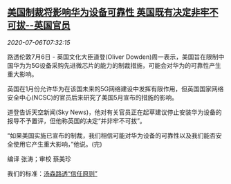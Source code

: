 <!--1594023812000-->
[美国制裁将影响华为设备可靠性 英国既有决定非牢不可拔--英国官员](https://cn.reuters.com/article/usa-huawei-britain-0706-mon-idCNKBS2470QD)
------

<div><i>2020-07-06T07:32:15</i></div><div class="StandardArticleBody_body"><p>路透伦敦7月6日 - 英国文化大臣道登(Oliver Dowden)周一表示，美国旨在限制中国华为为5G设备采购先进微芯片的能力的制裁措施，可能会对华为的可靠性产生重大影响。 </p><p>英国在1月份允许华为在该国未来的5G网络建设中发挥有限作用，但英国国家网络安全中心(NCSC)的官员后来研究了美国5月宣布的措施的影响。 </p><p>道登告诉天空新闻(Sky News)，他对有关官员正在起草建议停止安装华为设备的报导不予置评，但他称英国的决定“并非牢不可拔”。 </p><p>“如果美国实施已宣布的制裁，我们相信可能对华为设备的可靠性以及我们能否安全使用它产生重大影响，”他说。(完) </p><div class="Attribution_container"><div class="Attribution_attribution"><p class="Attribution_content">编译 张涛；审校 蔡美珍 </p></div></div><div class="StandardArticleBody_trustBadgeContainer"><span class="StandardArticleBody_trustBadgeTitle">我们的标准：</span><span class="trustBadgeUrl"><a href="https://www.thomsonreuters.cn/content/dam/openweb/documents/pdf/china/brochures/about-us-1.pdf">汤森路透“信任原则”</a></span></div></div>
